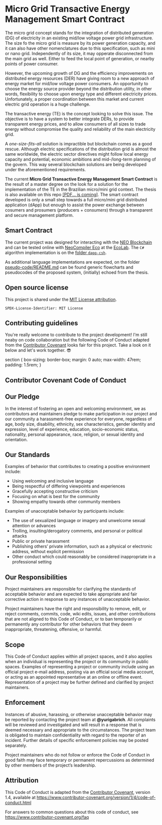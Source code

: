 # Micro Grid Transactive Energy Management Smart Contract

The micro grid concept stands for the integration of distributed generation (DG) of electricity in an existing mid/low voltage power grid infrastructure.
The size fo the micro grid is measure by its power generation capacity, and it can also have other nomenclatures due to this specification, such as mini or nano grid.
Independently of its size, it may opperate disconnected from the main grid as well.
Either to feed the local point of generation, or nearby points of power consumer.

However, the upcoming growth of DG and the efficiency improvements on distributed energy resources (DER) have giving room to a new approach of energy market for mid/low voltage power consumers.
An opportunity to choose the energy source provider beyond the distribution utility, in other words, flexibility to choose upon energy type and different electricity prices.
Unfortunately, a proper coordination between this market and current electric grid operation is a huge challenge.

The transactive energy (TE) is the concept looking to solve this issue.
The objective is to have a system to better integrate DERs, to provide transparent energy prices, and to allow consumers of all sizes to trade energy without compromise the quality and reliability of the main electricity grid.

A *one-size-fits-all* solution is impractible but blockchain comes as a good rescue.
Although electric specifications of the distribution grid is almost the same worldwide, the electric sector directives might follow local energy capacity and potential, economic ambitions and mid-/long-term planning of the govern.
This way several blockchain solutions are being developed under the aforementioned requirements.

The current **Micro Grid Transactive Energy Management Smart Contract** is the result of a master degree on the look for a solution for the implementation of the TE in the Brazilian micro/mini grid context.
The thesis is also available on this repo [[PDF... is coming]]().
The smart contract developed is only a small step towards a full micro/mini grid distributed application (dApp) but enough to assist the power exchange between cosumers and prosumers (*pro*ducers + con*sumers*) through a transparent and secure management platform.

## Smart Contract

The current project was designed for interacting with the [NEO Blockchain](https://github.com/neo-project/neo) and can be tested online with [NeoCompiler Eco](https://github.com/NeoResearch/neocompiler-eco) at the [EcoLab](https://neocompiler.io/#!/ecolab/compilers).
The `C#` algorithm implementation is on the [folder `dapp-csh`](neo-dapp/microgrid-dapp.cs).

As additional language implementations are expected, on the folder [pseudo-code/README.md](pseudo-code/README.md) can be found generic flowcharts and pseudocodes of the proposed system, (initially) echoed from the thesis.

## Open source license

This project is shared under the [MIT License attribution](LICENSE).

`SPDX-License-Identifier: MIT License`

## Contributing guidelines

You're really welcome to contribute to the project development!
I'm still neaby on code collaboration but the following Code of Conduct adapted from the [Contributor Covenant](https://www.contributor-covenant.org/) looks fair for this project. Take a look on it below and let's work together. :sunglasses:

<section>

section {
    box-sizing: border-box;
    margin: 0 auto;
    max-width: 47rem;
    padding: 1.5rem;
}

<h1 id="contributor-covenant-code-of-conduct">Contributor Covenant Code of Conduct</h1>

<h2 id="our-pledge">Our Pledge</h2>

<p>In the interest of fostering an open and welcoming environment, we as
contributors and maintainers pledge to make participation in our project and
our community a harassment-free experience for everyone, regardless of age, body
size, disability, ethnicity, sex characteristics, gender identity and expression,
level of experience, education, socio-economic status, nationality, personal
appearance, race, religion, or sexual identity and orientation.</p>

<h2 id="our-standards">Our Standards</h2>

<p>Examples of behavior that contributes to creating a positive environment
include:</p>

<ul>
<li>Using welcoming and inclusive language</li>
<li>Being respectful of differing viewpoints and experiences</li>
<li>Gracefully accepting constructive criticism</li>
<li>Focusing on what is best for the community</li>
<li>Showing empathy towards other community members</li>
</ul>

<p>Examples of unacceptable behavior by participants include:</p>

<ul>
<li>The use of sexualized language or imagery and unwelcome sexual attention or
advances</li>
<li>Trolling, insulting/derogatory comments, and personal or political attacks</li>
<li>Public or private harassment</li>
<li>Publishing others’ private information, such as a physical or electronic
address, without explicit permission</li>
<li>Other conduct which could reasonably be considered inappropriate in a
professional setting</li>
</ul>

<h2 id="our-responsibilities">Our Responsibilities</h2>

<p>Project maintainers are responsible for clarifying the standards of acceptable
behavior and are expected to take appropriate and fair corrective action in
response to any instances of unacceptable behavior.</p>

<p>Project maintainers have the right and responsibility to remove, edit, or
reject comments, commits, code, wiki edits, issues, and other contributions
that are not aligned to this Code of Conduct, or to ban temporarily or
permanently any contributor for other behaviors that they deem inappropriate,
threatening, offensive, or harmful.</p>

<h2 id="scope">Scope</h2>

<p>This Code of Conduct applies within all project spaces, and it also applies when
an individual is representing the project or its community in public spaces.
Examples of representing a project or community include using an official
project e-mail address, posting via an official social media account, or acting
as an appointed representative at an online or offline event. Representation of
a project may be further defined and clarified by project maintainers.</p>

<h2 id="enforcement">Enforcement</h2>

<p>Instances of abusive, harassing, or otherwise unacceptable behavior may be
reported by contacting the project team at <b>@yurigabrich</b>. All
complaints will be reviewed and investigated and will result in a response that
is deemed necessary and appropriate to the circumstances. The project team is
obligated to maintain confidentiality with regard to the reporter of an incident.
Further details of specific enforcement policies may be posted separately.</p>

<p>Project maintainers who do not follow or enforce the Code of Conduct in good
faith may face temporary or permanent repercussions as determined by other
members of the project’s leadership.</p>

<h2 id="attribution">Attribution</h2>

<p>This Code of Conduct is adapted from the <a href="https://www.contributor-covenant.org">Contributor Covenant</a>, version 1.4,
available at <a href="https://www.contributor-covenant.org/version/1/4/code-of-conduct">https://www.contributor-covenant.org/version/1/4/code-of-conduct.html</a></p>

<p>For answers to common questions about this code of conduct, see
<a href="https://www.contributor-covenant.org/faq">https://www.contributor-covenant.org/faq</a></p>

</section>





